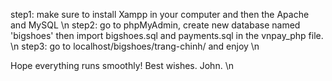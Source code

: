 step1: make sure to install Xampp in your computer and then the Apache and MySQL \n
step2: go to phpMyAdmin, create new database named 'bigshoes' then import bigshoes.sql and payments.sql in the vnpay_php file. \n
step3: go to localhost/bigshoes/trang-chinh/ and enjoy \n

Hope everything runs smoothly! Best wishes. John. \n
